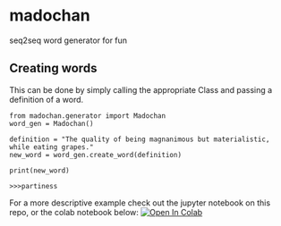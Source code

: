 # madochan
seq2seq word generator for fun

## Creating words ##

This can be done by simply calling the appropriate Class and passing a definition of a word.

```
from madochan.generator import Madochan
word_gen = Madochan()

definition = "The quality of being magnanimous but materialistic, while eating grapes."
new_word = word_gen.create_word(definition)

print(new_word)

>>>partiness
```

For a more descriptive example check out the jupyter notebook on this repo, or the colab notebook below:
[![Open In Colab](https://colab.research.google.com/assets/colab-badge.svg)](https://colab.research.google.com/github/HylisWilk/madochan/blob/main/examples.ipynb)
